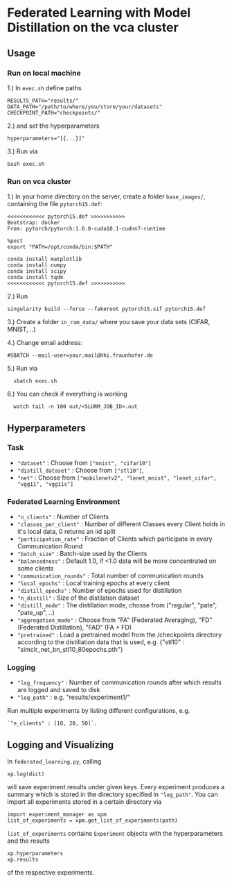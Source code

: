 # Federated Learning with Model Distillation on the vca cluster


## Usage

### Run on local machine

1.) In `exec.sh` define paths

	RESULTS_PATH="results/"
	DATA_PATH="/path/to/where/you/store/your/datasets"
	CHECKPOINT_PATH="checkpoints/"
  
2.) and set the hyperparameters
  
    hyperparameters="[{...}]"

3.) Run via

    bash exec.sh

### Run on vca cluster


1.) In your home directory on the server, create a folder `base_images/`, containing the file `pytorch15.def`:

	<<<<<<<<<<<< pytorch15.def >>>>>>>>>>>
	Bootstrap: docker
	From: pytorch/pytorch:1.6.0-cuda10.1-cudnn7-runtime

	%post
	export "PATH=/opt/conda/bin:$PATH"

	conda install matplotlib
	conda install numpy
	conda install scipy
	conda install tqdm
	<<<<<<<<<<<< pytorch15.def >>>>>>>>>>>

2.) Run

    singularity build --force --fakeroot pytorch15.sif pytorch15.def
    
    
3.) Create a folder `in_ram_data/` where you save your data sets (CIFAR, MNIST, ..)

4.) Change email address:

    #SBATCH --mail-user=your.mail@hhi.fraunhofer.de

5.) Run via

      sbatch exec.sh
     
6.) You can check if everything is working    

      watch tail -n 100 out/<SLURM_JOB_ID>.out 
      
      
 ## Hyperparameters
 
 ### Task
- `"dataset"` : Choose from `["mnist", "cifar10"]`
- `"distill_dataset"` : Choose from `["stl10"]`,
- `"net"` : Choose from `["mobilenetv2", "lenet_mnist", "lenet_cifar", "vgg11", "vgg11s"]`

### Federated Learning Environment

- `"n_clients"` : Number of Clients
- `"classes_per_client"` : Number of different Classes every Client holds in it's local data, 0 returns an iid split
- `"participation_rate"` : Fraction of Clients which participate in every Communication Round
- `"batch_size"` : Batch-size used by the Clients
- `"balancedness"` : Default 1.0, if <1.0 data will be more concentrated on some clients
- `"communication_rounds"` : Total number of communication rounds
- `"local_epochs"` : Local training epochs at every client
- `"distill_epochs"` : Number of epochs used for distillation
- `"n_distill"` : Size of the distilation dataset 
- `"distill_mode"` : The distillation mode, chosse from ("regular", "pate", "pate_up", ..)
- `"aggregation_mode"` : Choose from "FA" (Federated Averaging), "FD" (Federated Distillation), "FAD" (FA + FD)
- `"pretrained"` : Load a pretrained model from the /checkpoints directory according to the distillation data that is used, e.g. {"stl10" : "simclr_net_bn_stl10_80epochs.pth"}


### Logging 
- `"log_frequency"` : Number of communication rounds after which results are logged and saved to disk
- `"log_path"` : e.g. "results/experiment1/"

Run multiple experiments by listing different configurations, e.g.

	`"n_clients" : [10, 20, 50]`.

## Logging and Visualizing 
In `federated_learning.py`, calling

	xp.log(dict)

will save experiment results under given keys. Every experiment produces a summary which is stored in the directory specified in `"log_path"`. You can import all experiments stored in a certain directory via

	import experiment_manager as xpm
	list_of_experiments = xpm.get_list_of_experiments(path)
	
`list_of_experiments` contains `Experiment` objects with the hyperparameters and the results

	xp.hyperparameters
	xp.results
	
of the respective experiments.
	

